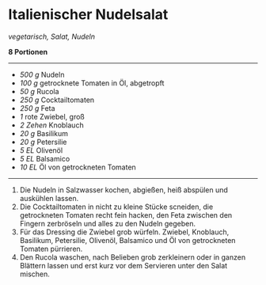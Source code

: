 # Italienischer Nudelsalat

*vegetarisch, Salat, Nudeln*

**8 Portionen**

---
- *500 g* Nudeln
- *100 g* getrocknete Tomaten in Öl, abgetropft
- *50 g* Rucola
- *250 g* Cocktailtomaten
- *250 g* Feta
- *1* rote Zwiebel, groß
- *2 Zehen* Knoblauch
- *20 g* Basilikum
- *20 g* Petersilie
- *5 EL* Olivenöl
- *5 EL* Balsamico
- *10 EL* Öl von getrockneten Tomaten
---
1. Die Nudeln in Salzwasser kochen, abgießen, heiß abspülen und auskühlen lassen. 
2. Die Cocktailtomaten in nicht zu kleine Stücke scneiden, die getrockneten Tomaten recht fein hacken, den Feta zwischen den Fingern zerbröseln und alles zu den Nudeln gegeben.
3. Für das Dressing die Zwiebel grob würfeln. Zwiebel, Knoblauch, Basilikum, Petersilie, Olivenöl, Balsamico und Öl von getrockneten Tomaten pürrieren.
4. Den Rucola waschen, nach Belieben grob zerkleinern oder in ganzen Blättern lassen und erst kurz vor dem Servieren unter den Salat mischen. 
